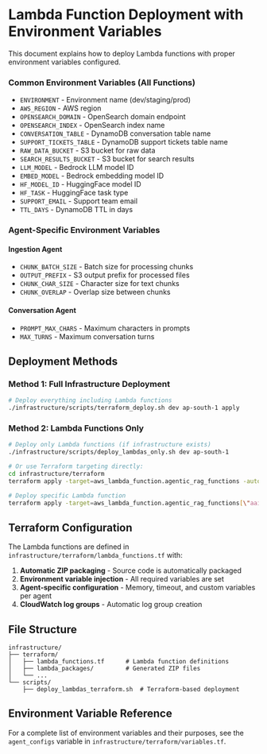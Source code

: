 # Lambda Function Deployment with Environment Variables

This document explains how to deploy Lambda functions with proper environment variables configured.

### Common Environment Variables (All Functions)
- `ENVIRONMENT` - Environment name (dev/staging/prod)
- `AWS_REGION` - AWS region
- `OPENSEARCH_DOMAIN` - OpenSearch domain endpoint
- `OPENSEARCH_INDEX` - OpenSearch index name
- `CONVERSATION_TABLE` - DynamoDB conversation table name
- `SUPPORT_TICKETS_TABLE` - DynamoDB support tickets table name
- `RAW_DATA_BUCKET` - S3 bucket for raw data
- `SEARCH_RESULTS_BUCKET` - S3 bucket for search results
- `LLM_MODEL` - Bedrock LLM model ID
- `EMBED_MODEL` - Bedrock embedding model ID
- `HF_MODEL_ID` - HuggingFace model ID
- `HF_TASK` - HuggingFace task type
- `SUPPORT_EMAIL` - Support team email
- `TTL_DAYS` - DynamoDB TTL in days

### Agent-Specific Environment Variables

#### Ingestion Agent
- `CHUNK_BATCH_SIZE` - Batch size for processing chunks
- `OUTPUT_PREFIX` - S3 output prefix for processed files
- `CHUNK_CHAR_SIZE` - Character size for text chunks
- `CHUNK_OVERLAP` - Overlap size between chunks

#### Conversation Agent
- `PROMPT_MAX_CHARS` - Maximum characters in prompts
- `MAX_TURNS` - Maximum conversation turns

## Deployment Methods

### Method 1: Full Infrastructure Deployment
```bash
# Deploy everything including Lambda functions
./infrastructure/scripts/terraform_deploy.sh dev ap-south-1 apply
```

### Method 2: Lambda Functions Only
```bash
# Deploy only Lambda functions (if infrastructure exists)
./infrastructure/scripts/deploy_lambdas_only.sh dev ap-south-1

# Or use Terraform targeting directly:
cd infrastructure/terraform
terraform apply -target=aws_lambda_function.agentic_rag_functions -auto-approve

# Deploy specific Lambda function
terraform apply -target=aws_lambda_function.agentic_rag_functions[\"aai_hybrid_search_fusion\"] -auto-approve
```

## Terraform Configuration

The Lambda functions are defined in `infrastructure/terraform/lambda_functions.tf` with:

1. **Automatic ZIP packaging** - Source code is automatically packaged
2. **Environment variable injection** - All required variables are set
3. **Agent-specific configuration** - Memory, timeout, and custom variables per agent
4. **CloudWatch log groups** - Automatic log group creation

## File Structure

```
infrastructure/
├── terraform/
│   ├── lambda_functions.tf      # Lambda function definitions
│   ├── lambda_packages/         # Generated ZIP files
│   └── ...
└── scripts/
    ├── deploy_lambdas_terraform.sh  # Terraform-based deployment
```

## Environment Variable Reference

For a complete list of environment variables and their purposes, see the `agent_configs` variable in `infrastructure/terraform/variables.tf`.